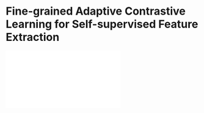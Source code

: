 # Fine-grained Adaptive Contrastive Learning for Self-supervised Feature Extraction

![RR Flowchart](\RRFlowchart.pdf)
